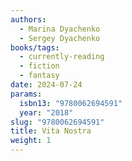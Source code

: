 ```yaml
---
authors:
  - Marina Dyachenko
  - Sergey Dyachenko
books/tags:
  - currently-reading
  - fiction
  - fantasy
date: 2024-07-24
params:
  isbn13: "9780062694591"
  year: "2018"
slug: "9780062694591"
title: Vita Nostra
weight: 1
---
```


<!--more-->
